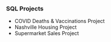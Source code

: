 ### SQL Projects
  - COVID Deaths & Vaccinations Project
  - Nashville Housing Project
  - Supermarket Sales Project
